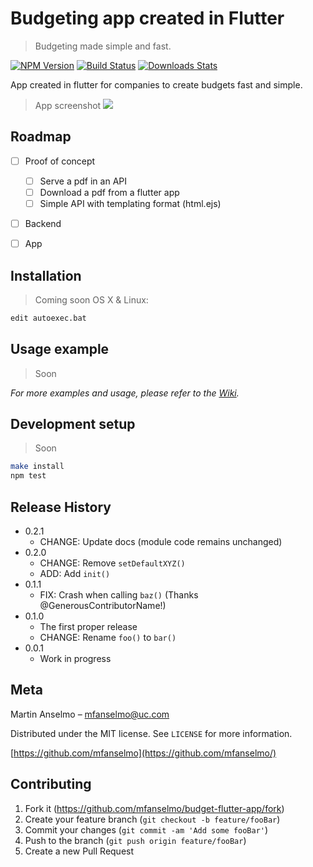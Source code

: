 # Budgeting app created in Flutter
> Budgeting made simple and fast.

[![NPM Version][npm-image]][npm-url]
[![Build Status][travis-image]][travis-url]
[![Downloads Stats][npm-downloads]][npm-url]

App created in flutter for companies to create budgets fast and simple.

> App screenshot
![](header.png)


## Roadmap
 - [ ] Proof of concept
   - [ ] Serve a pdf in an API
   - [ ] Download a pdf from a flutter app
   - [ ] Simple API with templating format (html.ejs)
 - [ ] Backend
 - [ ] App 


## Installation

> Coming soon
OS X & Linux:



```sh
edit autoexec.bat
```

## Usage example

> Soon

_For more examples and usage, please refer to the [Wiki][wiki]._

## Development setup

> Soon

```sh
make install
npm test
```

## Release History

* 0.2.1
    * CHANGE: Update docs (module code remains unchanged)
* 0.2.0
    * CHANGE: Remove `setDefaultXYZ()`
    * ADD: Add `init()`
* 0.1.1
    * FIX: Crash when calling `baz()` (Thanks @GenerousContributorName!)
* 0.1.0
    * The first proper release
    * CHANGE: Rename `foo()` to `bar()`
* 0.0.1
    * Work in progress

## Meta

Martin Anselmo –  mfanselmo@uc.com

Distributed under the MIT license. See ``LICENSE`` for more information.

[https://github.com/mfanselmo](https://github.com/mfanselmo/)

## Contributing

1. Fork it (<https://github.com/mfanselmo/budget-flutter-app/fork>)
2. Create your feature branch (`git checkout -b feature/fooBar`)
3. Commit your changes (`git commit -am 'Add some fooBar'`)
4. Push to the branch (`git push origin feature/fooBar`)
5. Create a new Pull Request

<!-- Markdown link & img dfn's -->
[npm-image]: https://img.shields.io/npm/v/datadog-metrics.svg?style=flat-square
[npm-url]: https://npmjs.org/package/datadog-metrics
[npm-downloads]: https://img.shields.io/npm/dm/datadog-metrics.svg?style=flat-square
[travis-image]: https://img.shields.io/travis/dbader/node-datadog-metrics/master.svg?style=flat-square
[travis-url]: https://travis-ci.org/dbader/node-datadog-metrics
[wiki]: https://github.com/mfanselmo/budget-flutter-app/wiki